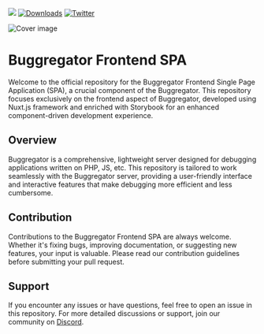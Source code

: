 <a href="https://discord.gg/FTpBM7xU"><img src="https://img.shields.io/badge/discord-chat-magenta.svg"></a>
[![Downloads](https://img.shields.io/docker/pulls/butschster/buggregator.svg)](https://hub.docker.com/repository/docker/butschster/buggregator)
[![Twitter](https://img.shields.io/badge/twitter-Follow-blue)](https://twitter.com/buggregator)

![Cover image](https://user-images.githubusercontent.com/773481/208718792-eeae35a6-c5a8-4be4-9474-2b96d222e750.png)

# Buggregator Frontend SPA

Welcome to the official repository for the Buggregator Frontend Single Page Application (SPA), a crucial component of the Buggregator. This repository focuses exclusively on the frontend aspect of Buggregator, developed using Nuxt.js framework and enriched with Storybook for an enhanced component-driven development experience.

## Overview

Buggregator is a comprehensive, lightweight server designed for debugging applications written on PHP, JS, etc. This repository is tailored to work seamlessly with the Buggregator server, providing a user-friendly interface and interactive features that make debugging more efficient and less cumbersome.

## Contribution

Contributions to the Buggregator Frontend SPA are always welcome. Whether it's fixing bugs, improving documentation, or suggesting new features, your input is valuable. Please read our contribution guidelines before submitting your pull request.

## Support

If you encounter any issues or have questions, feel free to open an issue in this repository. For more detailed discussions or support, join our community on [Discord](https://discord.gg/FTpBM7xU).
